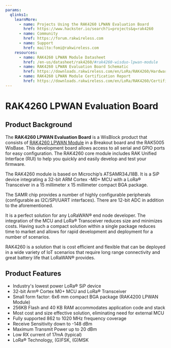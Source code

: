 ```yaml
---
params:
  qlinks1:
    learnMore:
      - name: Projects Using the RAK4260 LPWAN Evaluation Board
        href: https://www.hackster.io/search?i=projects&q=rak4260
      - name: Community
        href: https://forum.rakwireless.com
      - name: Support
        href: mailto:fomi@rakwireless.com
    resources:
      - name: RAK4260 LPWAN Module Datasheet
        href: /en-us/datasheet/rak4260/#rak4260-wisduo-lpwan-module
      - name: RAK4260 LPWAN Evaluation Board Schematic
        href: https://downloads.rakwireless.com/en/LoRa/RAK4260/Hardware-Specification/RAK4260_EVB_Schematic.pdf
      - name: RAK4260 LPWAN Module Certification Report
        href: https://downloads.rakwireless.com/en/LoRa/RAK4260/Certification-Report/
---
```


# RAK4260 LPWAN Evaluation Board

<rk-img
  src="/assets/images/quick-start-guide/rak4260/1main/rak2460-overview.png"
  width="50%"
  figure-number="1"
  caption="RAK4260 LPWAN Evaluation Board"
/>

## Product Background

The **RAK4260 LPWAN Evaluation Board** is a WisBlock product that consists of [RAK4260 LPWAN Module](https://store.rakwireless.com/products/rak4260-lora-module) in a Breakout board and the RAK5005 WisBase. This development board allows access to all serial and GPIO ports for easy configuration. The RAK4260 core module includes RAK Unified Interface (RUI) to help you quickly and easily develop and test your firmware.

The RAK4260 module is based on Microchip’s ATSAMR34J18B. It is a SiP device integrating a 32-bit ARM Cortex -M0+ MCU with a LoRa® Transceiver in a 15 millimeter x 15 millimeter compact BGA package.

The SAMR chip provides a number of highly configurable peripherals (configurable as I2C/SPI/UART interfaces). There are 12-bit ADC in addition to the aforementioned.

It is a perfect solution for any LoRaWAN® end node developer. The integration of the MCU and LoRa® Transceiver reduces size and minimizes costs. Having such a compact solution within a single package reduces time to market and allows for rapid development and deployment for a number of scenarios.

RAK4260 is a solution that is cost efficient and flexible that can be deployed in a wide variety of IoT scenarios that require long range connectivity and great battery life that LoRaWAN® provides.

<rk-btn
  src="quick-start-guide.html"
  label="Setup your RAK4260 LPWAN Evaluation Board"
/>

<rk-quick-links :params="$page.frontmatter.params.qlinks1" /> 

## Product Features
* Industry's lowest power LoRa® SiP device
* 32-bit Arm® Cortex M0+ MCU and LoRa® Transceiver
* Small form factor: 6x6 mm compact BGA package (RAK4200 LPWAN Module)
* 256KB Flash and 40 KB RAM accommodates application code and stack
* Most cost and size effective solution, eliminating need for external MCU
* Fully supported 862 to 1020 MHz frequency coverage
* Receive Sensitivity down to -148 dBm
* Maximum Transmit Power up to 20 dBm
* Low RX current of 17mA (typical)
* LoRa® Technology, (G)FSK, (G)MSK
